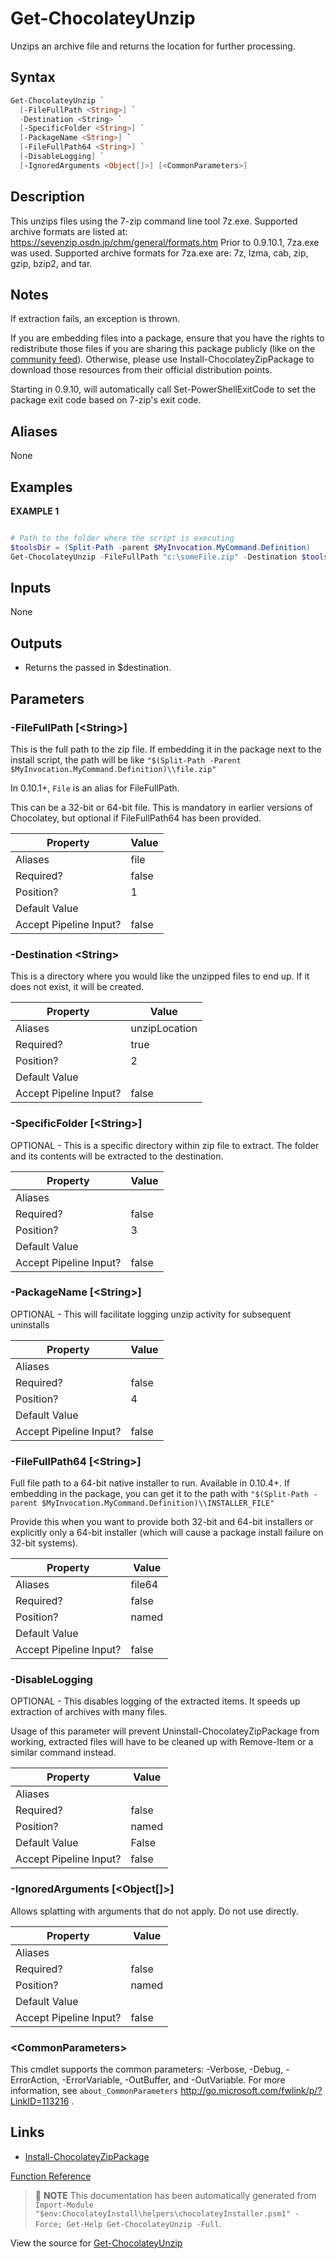 ﻿---
Order: 40
xref: get-chocolateyunzip
Title: Get-ChocolateyUnzip
Description: Information on Get-ChocolateyUnzip function
RedirectFrom:
  - docs/helpers-get-chocolatey-unzip
  - docs/helpersgetchocolateyunzip
---

# Get-ChocolateyUnzip

<!-- This documentation is automatically generated from https://github.com/chocolatey/choco/blob/master/src/chocolatey.resources/helpers/functions/Get-ChocolateyUnzip.ps1 using https://github.com/chocolatey/choco/blob/master/GenerateDocs.ps1. Contributions are welcome at the original location(s). -->

Unzips an archive file and returns the location for further processing.

## Syntax

~~~powershell
Get-ChocolateyUnzip `
  [-FileFullPath <String>] `
  -Destination <String> `
  [-SpecificFolder <String>] `
  [-PackageName <String>] `
  [-FileFullPath64 <String>] `
  [-DisableLogging] `
  [-IgnoredArguments <Object[]>] [<CommonParameters>]
~~~

## Description

This unzips files using the 7-zip command line tool 7z.exe.
Supported archive formats are listed at:
https://sevenzip.osdn.jp/chm/general/formats.htm
Prior to 0.9.10.1, 7za.exe was used. Supported archive formats for
7za.exe are: 7z, lzma, cab, zip, gzip, bzip2, and tar.

## Notes

If extraction fails, an exception is thrown.

If you are embedding files into a package, ensure that you have the
rights to redistribute those files if you are sharing this package
publicly (like on the [community feed](https://community.chocolatey.org/packages)). Otherwise, please use
Install-ChocolateyZipPackage to download those resources from their
official distribution points.

Starting in 0.9.10, will automatically call Set-PowerShellExitCode to
set the package exit code based on 7-zip's exit code.

## Aliases

None

## Examples

 **EXAMPLE 1**

~~~powershell

# Path to the folder where the script is executing
$toolsDir = (Split-Path -parent $MyInvocation.MyCommand.Definition)
Get-ChocolateyUnzip -FileFullPath "c:\someFile.zip" -Destination $toolsDir
~~~ 

## Inputs

None

## Outputs


 * Returns the passed in $destination.


## Parameters

###  -FileFullPath [&lt;String&gt;]
This is the full path to the zip file. If embedding it in the package
next to the install script, the path will be like
`"$(Split-Path -Parent $MyInvocation.MyCommand.Definition)\\file.zip"`

In 0.10.1+, `File` is an alias for FileFullPath.

This can be a 32-bit or 64-bit file. This is mandatory in earlier versions
of Chocolatey, but optional if FileFullPath64 has been provided.

Property               | Value
---------------------- | -----
Aliases                | file
Required?              | false
Position?              | 1
Default Value          | 
Accept Pipeline Input? | false
 
###  -Destination &lt;String&gt;
This is a directory where you would like the unzipped files to end up.
If it does not exist, it will be created.

Property               | Value
---------------------- | -------------
Aliases                | unzipLocation
Required?              | true
Position?              | 2
Default Value          | 
Accept Pipeline Input? | false
 
###  -SpecificFolder [&lt;String&gt;]
OPTIONAL - This is a specific directory within zip file to extract. The
folder and its contents will be extracted to the destination.

Property               | Value
---------------------- | -----
Aliases                | 
Required?              | false
Position?              | 3
Default Value          | 
Accept Pipeline Input? | false
 
###  -PackageName [&lt;String&gt;]
OPTIONAL - This will facilitate logging unzip activity for subsequent
uninstalls

Property               | Value
---------------------- | -----
Aliases                | 
Required?              | false
Position?              | 4
Default Value          | 
Accept Pipeline Input? | false
 
###  -FileFullPath64 [&lt;String&gt;]
Full file path to a 64-bit native installer to run. Available in 0.10.4+.
If embedding in the package, you can get it to the path with
`"$(Split-Path -parent $MyInvocation.MyCommand.Definition)\\INSTALLER_FILE"`

Provide this when you want to provide both 32-bit and 64-bit
installers or explicitly only a 64-bit installer (which will cause a package
install failure on 32-bit systems).

Property               | Value
---------------------- | ------
Aliases                | file64
Required?              | false
Position?              | named
Default Value          | 
Accept Pipeline Input? | false
 
###  -DisableLogging
OPTIONAL - This disables logging of the extracted items. It speeds up
extraction of archives with many files. 

Usage of this parameter will prevent Uninstall-ChocolateyZipPackage
from working, extracted files will have to be cleaned up with
Remove-Item or a similar command instead.

Property               | Value
---------------------- | -----
Aliases                | 
Required?              | false
Position?              | named
Default Value          | False
Accept Pipeline Input? | false
 
###  -IgnoredArguments [&lt;Object[]&gt;]
Allows splatting with arguments that do not apply. Do not use directly.

Property               | Value
---------------------- | -----
Aliases                | 
Required?              | false
Position?              | named
Default Value          | 
Accept Pipeline Input? | false
 
### &lt;CommonParameters&gt;

This cmdlet supports the common parameters: -Verbose, -Debug, -ErrorAction, -ErrorVariable, -OutBuffer, and -OutVariable. For more information, see `about_CommonParameters` http://go.microsoft.com/fwlink/p/?LinkID=113216 .


## Links

 * [Install-ChocolateyZipPackage](xref:install-chocolateyzippackage)


[Function Reference](xref:powershell-reference)

> :memo: **NOTE** This documentation has been automatically generated from `Import-Module "$env:ChocolateyInstall\helpers\chocolateyInstaller.psm1" -Force; Get-Help Get-ChocolateyUnzip -Full`.

View the source for [Get-ChocolateyUnzip](https://github.com/chocolatey/choco/blob/master/src/chocolatey.resources/helpers/functions/Get-ChocolateyUnzip.ps1)
